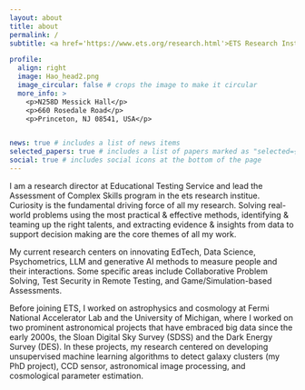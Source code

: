 ```yaml
---
layout: about
title: about
permalink: /
subtitle: <a href='https://www.ets.org/research.html'>ETS Research Institute </a> Driving innovations in measurement science to advance quality, equity and fairness.

profile:
  align: right
  image: Hao_head2.png
  image_circular: false # crops the image to make it circular
  more_info: >
    <p>N258D Messick Hall</p>
    <p>660 Rosedale Road</p>
    <p>Princeton, NJ 08541, USA</p>


news: true # includes a list of news items
selected_papers: true # includes a list of papers marked as "selected={true}"
social: true # includes social icons at the bottom of the page
---
```


I am a research director at Educational Testing Service and lead the Assessment of Complex Skills program in the ets research institue. Curiosity is the fundamental driving force of all my research. Solving real-world problems using the most practical & effective methods, identifying & teaming up the right talents, and extracting evidence & insights from data to support decision making are the core themes of all my work. 

My current research centers on innovating EdTech, Data Science, Psychometrics, LLM and generative AI methods to measure people and their interactions. Some specific areas include Collaborative Problem Solving, Test Security in Remote Testing, and Game/Simulation-based Assessments. 

Before joining ETS, I worked on astrophysics and cosmology at Fermi National Accelerator Lab and the University of Michigan, where I worked on two prominent astronomical projects that have embraced big data since the early 2000s, the Sloan Digital Sky Survey (SDSS) and the Dark Energy Survey (DES). In these projects, my research centered on developing unsupervised machine learning algorithms to detect galaxy clusters (my PhD project), CCD sensor, astronomical image processing, and cosmological parameter estimation. 
